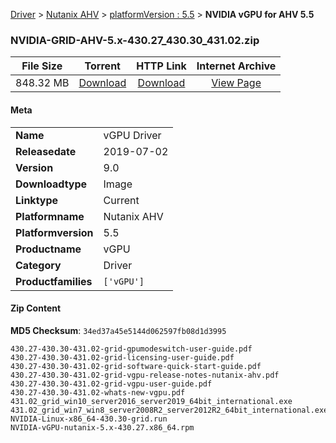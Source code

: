 
[Driver](/README.md)  >  [Nutanix AHV](/index/Driver/Nutanix_AHV.md)  >  [platformVersion : 5.5](/index/Driver/Nutanix_AHV/5.5.md)  >  **NVIDIA vGPU for AHV 5.5**


### NVIDIA-GRID-AHV-5.x-430.27_430.30_431.02.zip

| **File Size** | **Torrent**  | **HTTP Link** | **Internet Archive** |
|:-------------:|:------------:|:-------------:|:--------------------:|
| 848.32 MB |  [Download](https://archive.org/download/nvgpu_NVIDIA-GRID-AHV-5.x-430.27_430.30_431.02.zip_7j4yyhbe/nvgpu_NVIDIA-GRID-AHV-5.x-430.27_430.30_431.02.zip_7j4yyhbe_archive.torrent)       | [Download](https://archive.org/compress/nvgpu_NVIDIA-GRID-AHV-5.x-430.27_430.30_431.02.zip_7j4yyhbe) | [View Page](https://archive.org/details/nvgpu_NVIDIA-GRID-AHV-5.x-430.27_430.30_431.02.zip_7j4yyhbe)       |

#### Meta

<table>
<tr><td><strong>Name</strong></td><td>vGPU Driver</td></tr>
<tr><td><strong>Releasedate</strong></td><td>2019-07-02</td></tr>
<tr><td><strong>Version</strong></td><td>9.0</td></tr>
<tr><td><strong>Downloadtype</strong></td><td>Image</td></tr>
<tr><td><strong>Linktype</strong></td><td>Current</td></tr>
<tr><td><strong>Platformname</strong></td><td>Nutanix AHV</td></tr>
<tr><td><strong>Platformversion</strong></td><td>5.5</td></tr>
<tr><td><strong>Productname</strong></td><td>vGPU</td></tr>
<tr><td><strong>Category</strong></td><td>Driver</td></tr>
<tr><td><strong>Productfamilies</strong></td><td><code>['vGPU']</code></td></tr>
</table>

#### Zip Content

**MD5 Checksum**: `34ed37a45e5144d062597fb08d1d3995`

```text
430.27-430.30-431.02-grid-gpumodeswitch-user-guide.pdf
430.27-430.30-431.02-grid-licensing-user-guide.pdf
430.27-430.30-431.02-grid-software-quick-start-guide.pdf
430.27-430.30-431.02-grid-vgpu-release-notes-nutanix-ahv.pdf
430.27-430.30-431.02-grid-vgpu-user-guide.pdf
430.27-430.30-431.02-whats-new-vgpu.pdf
431.02_grid_win10_server2016_server2019_64bit_international.exe
431.02_grid_win7_win8_server2008R2_server2012R2_64bit_international.exe
NVIDIA-Linux-x86_64-430.30-grid.run
NVIDIA-vGPU-nutanix-5.x-430.27.x86_64.rpm
```